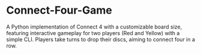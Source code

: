 # Connect-Four-Game
A Python implementation of Connect 4 with a customizable board size, featuring interactive gameplay for two players (Red and Yellow) with a simple CLI. Players take turns to drop their discs, aiming to connect four in a row.
